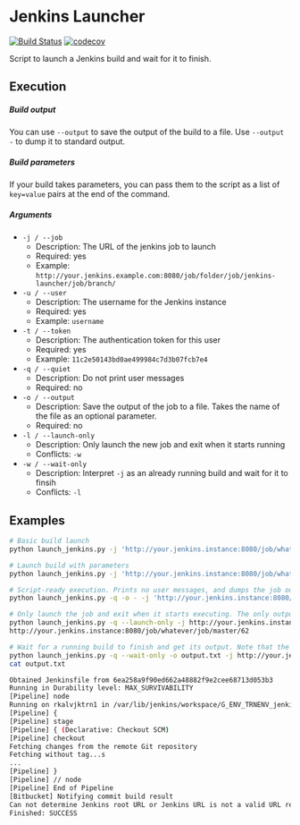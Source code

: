# Jenkins Launcher

[![Build Status](https://travis-ci.org/ocaballeror/jenkins-launch.svg?branch=master)](https://travis-ci.org/ocaballeror/jenkins-launch)
[![codecov](https://codecov.io/gh/ocaballeror/jenkins-launch/branch/master/graph/badge.svg)](https://codecov.io/gh/ocaballeror/jenkins-launch)


Script to launch a Jenkins build and wait for it to finish.

## Execution

##### Build output
You can use `--output` to save the output of the build to a file. Use `--output -` to dump it to standard output.

##### Build parameters
If your build takes parameters, you can pass them to the script as a list of `key=value` pairs at the end of the command.

##### Arguments
* `-j / --job`
    * Description: The URL of the jenkins job to launch
    * Required: yes
    * Example: `http://your.jenkins.example.com:8080/job/folder/job/jenkins-launcher/job/branch/`
* `-u / --user`
    * Description: The username for the Jenkins instance
    * Required: yes
    * Example: `username`
* `-t / --token`
    * Description: The authentication token for this user
    * Required: yes
    * Example: `11c2e50143bd0ae499984c7d3b07fcb7e4`
* `-q / --quiet`
    * Description: Do not print user messages
    * Required: no
* `-o / --output`
    * Description: Save the output of the job to a file. Takes the name of the file as an optional parameter.
    * Required: no
* `-l / --launch-only`
    * Description: Only launch the new job and exit when it starts running
	* Conflicts: `-w`
* `-w / --wait-only`
    * Description: Interpret `-j` as an already running build and wait for it to finsih
	* Conflicts: `-l`

## Examples

```sh
# Basic build launch
python launch_jenkins.py -j 'http://your.jenkins.instance:8080/job/whatever/job/master' -u username -t token

# Launch build with parameters
python launch_jenkins.py -j 'http://your.jenkins.instance:8080/job/whatever/job/master' -u username -t token param1=value 'param2=another value'

# Script-ready execution. Prints no user messages, and dumps the job output to stdout
python launch_jenkins.py -q -o - -j 'http://your.jenkins.instance:8080/job/whatever/job/master' -u username -t token param1=value param2=another_value

# Only launch the job and exit when it starts executing. The only output is the URL of the running build.
python launch_jenkins.py -q --launch-only -j http://your.jenkins.instance:8080/job/whatever/job/master -u ...
http://your.jenkins.instance:8080/job/whatever/job/master/62

# Wait for a running build to finish and get its output. Note that the url corresponds to a specific build (number 62)
python launch_jenkins.py -q --wait-only -o output.txt -j http://your.jenkins.instance:8080/job/whatever/job/master/62 -u ...
cat output.txt

Obtained Jenkinsfile from 6ea258a9f90ed662a48882f9e2cee68713d053b3
Running in Durability level: MAX_SURVIVABILITY
[Pipeline] node
Running on rkalvjktrn1 in /var/lib/jenkins/workspace/G_ENV_TRNENV_jenkins-test_master
[Pipeline] {
[Pipeline] stage
[Pipeline] { (Declarative: Checkout SCM)
[Pipeline] checkout
Fetching changes from the remote Git repository
Fetching without tag...s
...
[Pipeline] }
[Pipeline] // node
[Pipeline] End of Pipeline
[Bitbucket] Notifying commit build result
Can not determine Jenkins root URL or Jenkins URL is not a valid URL regarding Bitbucket API. Commit status notifications are disabled until a root URL is configured in Jenkins global configuration.
Finished: SUCCESS
```

